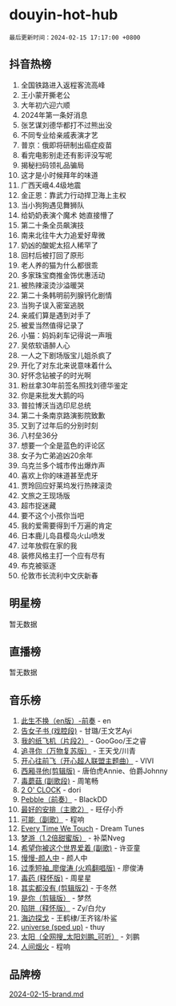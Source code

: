 # douyin-hot-hub

`最后更新时间：2024-02-15 17:17:00 +0800`

## 抖音热榜

1. 全国铁路进入返程客流高峰
1. 王小蒙开撕老公
1. 大年初六迎六顺
1. 2024年第一条好消息
1. 张艺谋刘德华都打不过熊出没
1. 不同专业给亲戚表演才艺
1. 普京：俄即将研制出癌症疫苗
1. 看完电影别走还有影评没写呢
1. 揭秘扫码领礼品骗局
1. 这才是小时候拜年的味道
1. 广西天峨4.4级地震
1. 金正恩：靠武力行动捍卫海上主权
1. 当小狗狗遇见舞狮队
1. 给奶奶表演个魔术 她直接懵了
1. 第二十条全员飙演技
1. 南来北往牛大力追爱好卑微
1. 奶凶的酸妮太招人稀罕了
1. 回村后被打回了原形
1. 老人养的猫为什么都很乖
1. 多家珠宝商推金饰优惠活动
1. 被热辣滚烫沙溢暖哭
1. 第二十条韩明前列腺钙化剧情
1. 当狗子误入密室逃脱
1. 亲戚们算是遇到对手了
1. 被爱当然值得记录了
1. 小猫：妈妈刹车记得说一声哦
1. 吴侬软语醉人心
1. 一人之下剧场版宝儿姐杀疯了
1. 开化了对东北来说意味着什么
1. 好怀念钻被子的时光啊
1. 粉丝拿30年前签名照找刘德华鉴定
1. 你是来批发大鹅的吗
1. 普拉博沃当选印尼总统
1. 第二十条南京路演影院致歉
1. 又到了过年后的分别时刻
1. 八村垒36分
1. 想要一个全是蓝色的评论区
1. 女子为亡弟追凶20余年
1. 乌克兰多个城市传出爆炸声
1. 喜欢上你的味道甚至虎牙
1. 贾玲回应好莱坞发行热辣滚烫
1. 文旅之王现场版
1. 超市捉迷藏
1. 要不这个小孩你当吧
1. 我的爱需要得到千万遍的肯定
1. 日本鹿儿岛县樱岛火山喷发
1. 过年放假在家的我
1. 装修风格主打一个应有尽有
1. 布克被驱逐
1. 伦敦市长流利中文庆新春

## 明星榜

暂无数据

## 直播榜

暂无数据

## 音乐榜

1. [此生不换（en版）-前奏](https://sf3-cdn-tos.douyinstatic.com/obj/tos-cn-ve-2774/oMDvUGwhKrKYDEqXiMYEwxZqBWIJFA92CiLAO) - en
1. [告女子书 (戏腔段)](https://sf5-hl-cdn-tos.douyinstatic.com/obj/tos-cn-ve-2774/osCCzFxWgstBDi92ZfBB4ht7gQENBmQMAl0eI6) - 甘璐/王文艺Ayi
1. [我的纸飞机（片段2）](https://sf6-cdn-tos.douyinstatic.com/obj/tos-cn-ve-2774/oM2ZrKcg2CD5AeRB2gkeXOFB1IxAGJdZPazYHf) - GooGoo/王之睿
1. [追寻你（万物复苏版）](https://sf5-hl-cdn-tos.douyinstatic.com/obj/tos-cn-ve-2774/oYeAZJsbjIDit9APmBg8u6uDUQnHmoCf3gbo74) - 王天戈/川青
1. [开心往前飞（开心超人联盟主题曲）](https://sf5-hl-cdn-tos.douyinstatic.com/obj/tos-cn-ve-2774/9d8fb7c82cf1421fb93a9fe925275e0a) - VIVI
1. [西厢寻他(剪辑版)](https://sf5-hl-cdn-tos.douyinstatic.com/obj/tos-cn-ve-2774/oUsAVfAQKlRNxEv5qxvIB8o5qmIWUcXbzJKJhw) - 唐伯虎Annie、伯爵Johnny
1. [毒蘑菇 (副歌段)](https://sf5-hl-cdn-tos.douyinstatic.com/obj/tos-cn-ve-2774/ocDEUsfdLjxnlFXtfogBCiQCEqYB7QZgZ8VViM) - 周笔畅
1. [2 O' CLOCK](https://sf5-hl-cdn-tos.douyinstatic.com/obj/tos-cn-ve-2774/oIUBICeqlYQHTigCBOnCMlwBZJkgiBjt1oDfbg) - dori
1. [Pebble（前奏）](https://sf5-hl-cdn-tos.douyinstatic.com/obj/tos-cn-ve-2774/5e6913036e674b34b92df6abd1361f00) - BlackDD
1. [最好的安排（主歌2）](https://sf6-cdn-tos.douyinstatic.com/obj/tos-cn-ve-2774/oMMZX1DuHpMwgoDztBmZswgQnbCeeANZxBHkFY) - 旺仔小乔
1. [可能（副歌）](https://sf6-cdn-tos.douyinstatic.com/obj/tos-cn-ve-2774/cde1731888894259b333569393c2fb51) - 程响
1. [Every Time We Touch](https://sf5-hl-cdn-tos.douyinstatic.com/obj/tos-cn-ve-2774/ogN6lUKQeBBfEVhIOMikG1CcJjugxk1tztZyhP) - Dream Tunes
1. [梦游（1.2倍甜蜜版）](https://sf3-cdn-tos.douyinstatic.com/obj/tos-cn-ve-2774/o4gyAUm8hwufoEABmwVIiQtHsFuGzAEEWtNMzo) - 补菜Nveg
1. [希望你被这个世界爱着 (副歌)](https://sf5-hl-cdn-tos.douyinstatic.com/obj/tos-cn-ve-2774/oUHCmWQfZlE3QQBKBeD8rCFLpJzPgCpImhsxMt) - 许亚童
1. [慢慢-颜人中](https://sf5-hl-cdn-tos.douyinstatic.com/obj/tos-cn-ve-2774/ocjHNfBXdBxQNC8ZGAeoLMFTUgtBg8bkExunDC) - 颜人中
1. [过季短袖_廖俊涛 (火鸡翻唱版)](https://sf5-hl-cdn-tos.douyinstatic.com/obj/tos-cn-ve-2774/ogQVJl0tRBKxQgZji7YClFEBrVDeHpPTWfCZbQ) - 廖俊涛
1. [毒药 (释怀版)](https://sf5-hl-cdn-tos.douyinstatic.com/obj/tos-cn-ve-2774/oYILMEAzspdZBIzy4frJNB8ZHPHWAhiwowd4Ad) - 周星星
1. [其实都没有 (剪辑版2)](https://sf5-hl-cdn-tos.douyinstatic.com/obj/tos-cn-ve-2774/oEBNQenHZtBhxYjGgUDQk0BCHTigQafgFlbQ7k) - 于冬然
1. [是你（剪辑版）](https://sf3-cdn-tos.douyinstatic.com/obj/tos-cn-ve-2774/46019dae783c4c969944217fe1cfafc4) - 梦然
1. [陷阱（释怀版）](https://sf3-cdn-tos.douyinstatic.com/obj/tos-cn-ve-2774/oE8C21LeZrzKLDFfQYgMzx4GAIHageG5IzayY7) - Zy/白允y
1. [海边探戈](https://sf3-cdn-tos.douyinstatic.com/obj/tos-cn-ve-2774/os9gE0VQCGqt6VQkZDyBBYvfSDY0QFe3vVmubn) - 王鹤棣/王齐铭/朴鲨
1. [universe (sped up)](https://sf5-hl-cdn-tos.douyinstatic.com/obj/tos-cn-ve-2774/oIQnurQLDCsdYeegkM4CKuVb23MZBXtX6QB8bv) - thuy
1. [太阳（全网搜_太阳刘鹏_可听）](https://sf5-hl-cdn-tos.douyinstatic.com/obj/tos-cn-ve-2774/ogWbyIQnlBFImVbeDocRdCIYtBHlbJXgfZMvgz) - 刘鹏
1. [人间烟火](https://sf5-hl-cdn-tos.douyinstatic.com/obj/tos-cn-ve-2774/947983139f35446684610238bba8e7a9) - 程响

## 品牌榜

[2024-02-15-brand.md](2024-02-15-brand.md)
